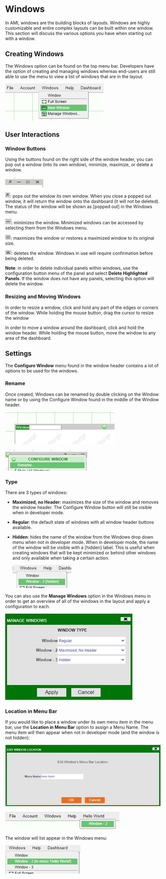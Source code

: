 # Windows

In AMI, windows are the building blocks of layouts. Windows are highly customizable and entire complex layouts can be built within one window. This section will discuss the various options you have when starting out with a window.

## Creating Windows

The Windows option can be found on the top menu bar. Developers have the option of creating and managing windows whereas end-users are still able to use the menu to view a list of windows that are in the layout.

![](../resources/legacy_mediawiki/Guides.Windows.01.jpg "Guides.Windows.01.jpg")

## User Interactions

### Window Buttons

Using the buttons found on the right side of the window header, you can pop out a window (into its own window), minimize, maximize, or delete a window.

![](../resources/legacy_mediawiki/Guides.Windows.05.jpg "Guides.Windows.05.jpg")

![](../resources/legacy_mediawiki/Guides.Windows.06.jpg "Guides.Windows.06.jpg"): pops out the window its own window. When you close a popped out window, it will return the window onto the dashboard (it will not be deleted). The status of the window will be shown as \[popped out\] in the Windows menu.

![](../resources/legacy_mediawiki/Guides.Windows.08.jpg "Guides.Windows.08.jpg"): minimizes the window. Minimized windows can be accessed by selecting them from the Windows menu.

![](../resources/legacy_mediawiki/Guides.Windows.09.jpg "Guides.Windows.09.jpg"): maximizes the window or restores a maximized window to its original size.

![](../resources/legacy_mediawiki/Guides.Windows.10.jpg "Guides.Windows.10.jpg"): deletes the window. Windows in use will require confirmation before being deleted.

**Note**: in order to delete individual panels within windows, use the configuration button menu of the panel and select **Delete Highlighted Panels**. If the window does not have any panels, selecting this option will delete the window.

### Resizing and Moving Windows

In order to resize a window, click and hold any part of the edges or corners of the window. While holding the mouse button, drag the cursor to resize the window

In order to move a window around the dashboard, click and hold the window header. While holding the mouse button, move the window to any area of the dashboard.

## Settings

The **Configure Window** menu found in the window header contains a lot of options to be used for the windows.

### Rename

Once created, Windows can be renamed by double clicking on the Window name or by using the Configure Window found in the middle of the Window header.

![](../resources/legacy_mediawiki/Guides.Windows.02.jpg "Guides.Windows.02.jpg")

![](../resources/legacy_mediawiki/Guides.Windows.04.jpg "Guides.Windows.04.jpg")

### Type

There are 3 types of windows:

- **Maximized, no Header**: maximizes the size of the window and removes the window header. The Configure Window button will still be visible when in developer mode.

- **Regular**: the default state of windows with all window header buttons available.

- **Hidden**: hides the name of the window from the Windows drop down menu when not in developer mode. When in developer mode, the name of the window will be visible with a \[hidden\] label. This is useful when creating windows that will be kept minimized or behind other windows and only available when taking a certain action.

	![](../resources/legacy_mediawiki/Guides.Windows.11.jpg "Guides.Windows.11.jpg")

You can also use the **Manage Windows** option in the Windows menu in order to get an overview of all of the windows in the layout and apply a configuration to each.

![](../resources/legacy_mediawiki/Guides.Windows.14.jpg "Guides.Windows.14.jpg")

### Location in Menu Bar

If you would like to place a window under its own menu item in the menu bar, use the **Location in Menu Bar** option to assign a Menu Name. The menu item will then appear when not in developer mode (and the window is not hidden):

![](../resources/legacy_mediawiki/Guides.Windows.12.jpg "Guides.Windows.12.jpg")

![](../resources/legacy_mediawiki/Guides.Windows.13.jpg "Guides.Windows.13.jpg")

The window will list appear in the Windows menu:

![](../resources/legacy_mediawiki/Guides.Windows.15.jpg "Guides.Windows.15.jpg")

